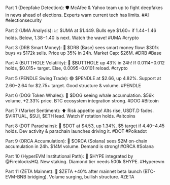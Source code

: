 Part 1 (Deepfake Detection): 🛡️ McAfee & Yahoo team up to fight deepfakes in news ahead of elections. Experts warn current tech has limits. #AI #electionsecurity

Part 2 (UMA Analysis): 📈 $UMA at $1.449. Bulls eye $1.60+ if $1.44-$1.46 holds. Below, $1.38-$1.40 is next. Watch the wave! #UMA #crypto

Part 3 (DRB Smart Money): 🐳 $DRB (Base) sees smart money flow: $301k buys vs $172k sells. Price up 35% in 24h. Market Cap: $26M. #DRB #Base

Part 4 (BUTTHOLE Volatility): 🚀 $BUTTHOLE up 43% in 24h! If $0.0114-$0.012 holds, $0.015+ target. Else, $0.0095-$0.0101 reload. #crypto

Part 5 (PENDLE Swing Trade): 🟢 $PENDLE at $2.66, up 4.82%. Support at $2.60-$2.64 for $2.75+ target. Good structure & volume. #PENDLE

Part 6 (DOG Token Whales): 🐋 $DOG seeing whale accumulation. $56k volume, +2.33% price. BTC ecosystem integration strong. #DOG #Bitcoin

Part 7 (Market Sentiment): ⬆️ Risk appetite up! Alts rise, USDT.D fades. $VIRTUAL, $SUI, $ETH lead. Watch if rotation holds. #altcoins

Part 8 (DOT Parachains): 🔗 $DOT at $4.53, up 1.34%. $5 target if $4.40-$4.45 holds. Dev activity & parachain launches driving it. #DOT #Polkadot

Part 9 (ORCA Accumulation): 🐳 $ORCA (Solana) sees $2M on-chain accumulation in 24h. $14M volume. Demand is strong! #ORCA #Solana

Part 10 (HyperEVM Institutional Path): 🏦 $HYPE integrated by @FireblocksHQ. New staking. Diamond tier needs 500k $HYPE. #Hyperevm

Part 11 (ZETA Mainnet): 🌉 $ZETA +40% after mainnet beta launch (BTC-EVM-BNB bridging). Volume surging, bullish structure. #ZETA
